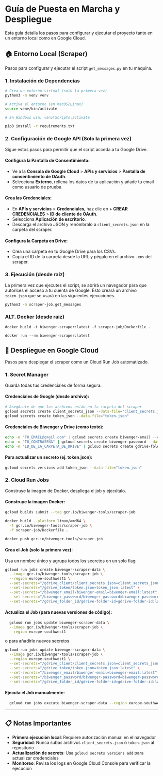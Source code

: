 # Guía de Puesta en Marcha y Despliegue

Esta guía detalla los pasos para configurar y ejecutar el proyecto tanto en un entorno local como en Google Cloud.

## 🏠 Entorno Local (Scraper)

Pasos para configurar y ejecutar el script `get_messages.py` en tu máquina.

### 1. Instalación de Dependencias
```bash
# Crea un entorno virtual (solo la primera vez)
python3 -m venv venv

# Activa el entorno (en macOS/Linux)
source venv/bin/activate

# En Windows usa: venv\Scripts\activate
```

```bash
pip3 install -r requirements.txt
```

### 2. Configuración de Google API (Solo la primera vez)

Sigue estos pasos para permitir que el script acceda a tu Google Drive.

#### Configura la Pantalla de Consentimiento:
- Ve a la **Consola de Google Cloud** > **APIs y servicios** > **Pantalla de consentimiento de OAuth**.
- Selecciona **Externo**, rellena los datos de tu aplicación y añade tu email como usuario de prueba.

#### Crea las Credenciales:
- En **APIs y servicios** > **Credenciales**, haz clic en **+ CREAR CREDENCIALES** > **ID de cliente de OAuth**.
- Selecciona **Aplicación de escritorio**.
- Descarga el archivo JSON y renómbralo a `client_secrets.json` en la carpeta del scraper.

#### Configura la Carpeta en Drive:
- Crea una carpeta en tu Google Drive para los CSVs.
- Copia el ID de la carpeta desde la URL y pégalo en el archivo `.env` del scraper.

### 3. Ejecución (desde raiz)

La primera vez que ejecutes el script, se abrirá un navegador para que autorices el acceso a tu cuenta de Google. Esto creará un archivo `token.json` que se usará en las siguientes ejecuciones.

```bash
python3 -m scraper-job.get_messages
```

### ALT. Docker (desde raiz)
```
docker build -t biwenger-scraper:latest -f scraper-job/Dockerfile .

```

```
docker run --rm biwenger-scraper:latest
```

## 🚀 Despliegue en Google Cloud

Pasos para desplegar el scraper como un Cloud Run Job automatizado.

### 1. Secret Manager

Guarda todas tus credenciales de forma segura.

#### Credenciales de Google (desde archivo):
```bash
# Asegúrate de que los archivos están en la carpeta del scraper
gcloud secrets create client_secrets_json --data-file="client_secrets.json"
gcloud secrets create token_json --data-file="token.json"
```

#### Credenciales de Biwenger y Drive (como texto):
```bash
echo -n "TU_EMAIL@gmail.com" | gcloud secrets create biwenger-email --data-file=-
echo -n "TU_CONTRASEÑA" | gcloud secrets create biwenger-password --data-file=-
echo -n "ID_DE_LA_CARPETA_DE_DRIVE" | gcloud secrets create gdrive-folder-id --data-file=-
```

#### Para actualizar un secreto (ej. token.json):
```bash
gcloud secrets versions add token_json --data-file="token.json"
```

### 2. Cloud Run Jobs

Construye la imagen de Docker, despliega el job y ejecútalo.

#### Construye la imagen Docker:
```bash
gcloud builds submit --tag gcr.io/biwenger-tools/scraper-job

docker build --platform linux/amd64 \
  -t gcr.io/biwenger-tools/scraper-job \
  -f scraper-job/Dockerfile .

docker push gcr.io/biwenger-tools/scraper-job

```

#### Crea el Job (solo la primera vez):
Usa un nombre único y agrupa todos los secretos en un solo flag.

```bash
gcloud run jobs create biwenger-scraper-data \
  --image gcr.io/biwenger-tools/scraper-job \
  --region europe-southwest1 \
  --set-secrets="/gdrive_client/client_secrets.json=client_secrets_json:latest" \
  --set-secrets="/gdrive_token/token.json=token_json:latest" \
  --set-secrets="/biwenger_email/biwenger-email=biwenger-email:latest" \
  --set-secrets="/biwenger_password/biwenger-password=biwenger-password:latest" \
  --set-secrets="/gdrive_folder_id/gdrive-folder-id=gdrive-folder-id:latest"
```

#### Actualiza el Job (para nuevas versiones de código):
```bash
  gcloud run jobs update biwenger-scraper-data \
  --image gcr.io/biwenger-tools/scraper-job \
  --region europe-southwest1
```

o para añadirle nuevos secretos
```bash
gcloud run jobs update biwenger-scraper-data \
  --image gcr.io/biwenger-tools/scraper-job \
  --region europe-southwest1 \
  --set-secrets="/gdrive_client/client_secrets.json=client_secrets_json:latest" \
  --set-secrets="/gdrive_token/token.json=token_json:latest" \
  --set-secrets="/biwenger_email/biwenger-email=biwenger-email:latest" \
  --set-secrets="/biwenger_password/biwenger-password=biwenger-password:latest" \
  --set-secrets="/gdrive_folder_id/gdrive-folder-id=gdrive-folder-id:latest"
  ```

#### Ejecuta el Job manualmente:
```bash
  gcloud run jobs execute biwenger-scraper-data --region europe-southwest1
```

---

## 📋 Notas Importantes

- **Primera ejecución local**: Requiere autorización manual en el navegador
- **Seguridad**: Nunca subas archivos `client_secrets.json` o `token.json` al repositorio
- **Actualización de secrets**: Usa `gcloud secrets versions add` para actualizar credenciales
- **Monitoreo**: Revisa los logs en Google Cloud Console para verificar la ejecución